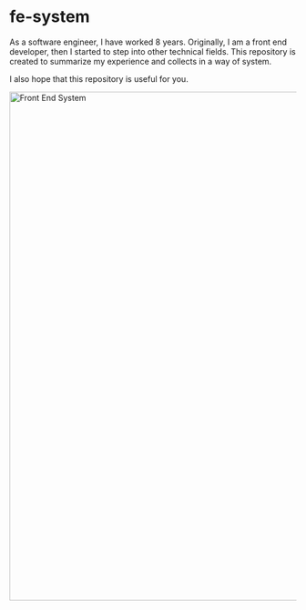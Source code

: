 # fe-system

As a software engineer, I have worked 8 years. Originally, I am a front end developer, then I started to step into other technical fields. This repository is created to summarize my experience and collects in a way of system.

I also hope that this repository is useful for you.

<img width="894" alt="Front End System" src="https://github.com/NealST/fe-system/assets/17682407/030ef229-bf5f-44cf-abe7-0099b95612db">
